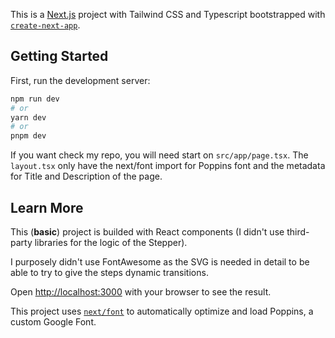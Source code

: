 This is a [Next.js](https://nextjs.org/) project with Tailwind CSS and Typescript bootstrapped with [`create-next-app`](https://github.com/vercel/next.js/tree/canary/packages/create-next-app).

## Getting Started

First, run the development server:

```bash
npm run dev
# or
yarn dev
# or
pnpm dev
```

If you want check my repo, you will need start on `src/app/page.tsx`. The `layout.tsx` only have the next/font import for Poppins font and the metadata for Title and Description of the page.

## Learn More

This (**basic**) project is builded with React components (I didn't use third-party libraries for the logic of the Stepper).

I purposely didn't use FontAwesome as the SVG is needed in detail to be able to try to give the steps dynamic transitions.

Open [http://localhost:3000](http://localhost:3000) with your browser to see the result.

This project uses [`next/font`](https://nextjs.org/docs/basic-features/font-optimization) to automatically optimize and load Poppins, a custom Google Font.
